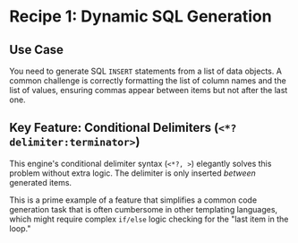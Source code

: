 # Recipe 1: Dynamic SQL Generation

## Use Case

You need to generate SQL `INSERT` statements from a list of data objects. A common challenge is correctly formatting the list of column names and the list of values, ensuring commas appear between items but not after the last one.

## Key Feature: Conditional Delimiters (`<*?delimiter:terminator>`)

This engine's conditional delimiter syntax (`<*?, >`) elegantly solves this problem without extra logic. The delimiter is only inserted *between* generated items.

This is a prime example of a feature that simplifies a common code generation task that is often cumbersome in other templating languages, which might require complex `if/else` logic checking for the "last item in the loop."
